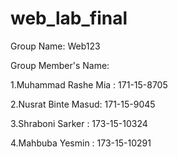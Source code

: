 # web_lab_final
Group Name: Web123 

Group Member's Name: 

1.Muhammad Rashe Mia : 171-15-8705

2.Nusrat Binte Masud: 171-15-9045

3.Shraboni Sarker : 173-15-10324

4.Mahbuba Yesmin : 173-15-10291
